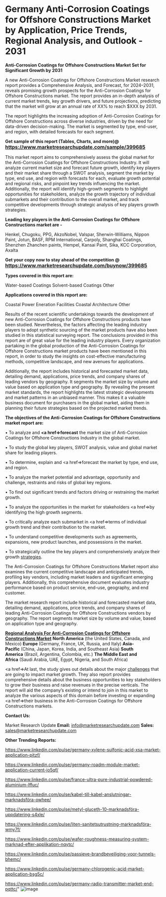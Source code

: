 # Germany Anti-Corrosion Coatings for Offshore Constructions Market by Application, Price Trends, Regional Analysis, and Outlook - 2031

<strong>Anti-Corrosion Coatings for Offshore Constructions Market Set for Significant Growth by 2031</strong>

A new Anti-Corrosion Coatings for Offshore Constructions Market research report provides a Comprehensive Analysis, and Forecast, for 2024–2031, reveals promising growth prospects for the Anti-Corrosion Coatings for Offshore Constructions market. The report provides an in-depth analysis of current market trends, key growth drivers, and future projections, predicting that the market will grow at an annual rate of XX% to reach $XXX by 2031.

The report highlights the increasing adoption of Anti-Corrosion Coatings for Offshore Constructions across diverse industries, driven by the need for data-driven decision-making. The market is segmented by type, end-user, and region, with detailed forecasts for each segment.

<strong>Get sample of this report (Tables, Charts, and more)@ <a href=https://www.marketresearchupdate.com/sample/399685><font size=3 color=#0000ff>https://www.marketresearchupdate.com/sample/399685</font></a></strong>

This market report aims to comprehensively assess the global market for the Anti-Corrosion Coatings for Offshore Constructions Industry. It will analyze current market size and forecast future growth, identify key players and their market share through a SWOT analysis, segment the market by type, end use, and region with forecasts for each, evaluate growth potential and regional risks, and pinpoint key trends influencing the market. Additionally, the report will identify high-growth segments to highlight opportunities for stakeholders, analyze the growth trajectory of individual submarkets and their contribution to the overall market, and track competitive developments through strategic analysis of key players growth strategies.

<strong>Leading key players in the Anti-Corrosion Coatings for Offshore Constructions market are -</strong>

Henkel, Chugoku, PPG, AkzoNobel, Valspar, Sherwin-Williams, Nippon Paint, Jotun, BASF, RPM International, Carpoly, Shanghai Coatings, Shenzhen Zhanchen paints, Hempel, Kansai Paint, Sika, KCC Corporation, Axalta

<strong>Get your copy now to stay ahead of the competition @ <a href=https://www.marketresearchupdate.com/buynow/399685><font size=3 color=#0000ff>https://www.marketresearchupdate.com/buynow/399685</font></a></strong>

<strong>Types covered in this report are:</strong>

Water-based Coatings
Solvent-based Coatings
Other

<strong>Applications covered in this report are:</strong>

Coastal Power Eneration Facilities
Coastal Architecture
Other

Results of the recent scientific undertakings towards the development of new Anti-Corrosion Coatings for Offshore Constructions products have been studied. Nevertheless, the factors affecting the leading industry players to adopt synthetic sourcing of the market products have also been studied in this statistical surveying report. The conclusions provided in this report are of great value for the leading industry players. Every organization partaking in the global production of the Anti-Corrosion Coatings for Offshore Constructions market products have been mentioned in this report, in order to study the insights on cost-effective manufacturing methods, competitive landscape, and new avenues for applications.

Additionally, the report includes historical and forecasted market data, detailing demand, applications, price trends, and company shares of leading vendors by geography. It segments the market size by volume and value based on application type and geography. By revealing the present market standards, the report highlights the latest strategic developments and market patterns in an unbiased manner. This makes it a valuable business document for purchasers in the global market, aiding them in planning their future strategies based on the projected market trends.

<strong>The objectives of the Anti-Corrosion Coatings for Offshore Constructions market report are:</strong>

• To analyze and <strong><a href=><strong>forecast</strong></a></strong> the market size of Anti-Corrosion Coatings for Offshore Constructions Industry in the global market.

• To study the global key players, SWOT analysis, value and global market share for leading players.

• To determine, explain and <a href=>forecast</a> the market by type, end use, and region.

• To analyze the market potential and advantage, opportunity and challenge, restraints and risks of global key regions.

• To find out significant trends and factors driving or restraining the market growth.

• To analyze the opportunities in the market for stakeholders <a href=>by</a> identifying the high growth segments.

• To critically analyze each submarket in <a href=>terms</a> of individual growth trend and their contribution to the market.

• To understand competitive developments such as agreements, expansions, new product launches, and possessions in the market.

• To strategically outline the key players and comprehensively analyze their growth <a href=ASDF881288>strategies</a>.

The Anti-Corrosion Coatings for Offshore Constructions Market report also examines the current competitive landscape and anticipated trends, profiling key vendors, including market leaders and significant emerging players. Additionally, this comprehensive document evaluates industry performance based on product service, end-use, geography, and end customer.

The market research report include historical and forecasted market data, detailing demand, applications, price trends, and company shares of leading Anti-Corrosion Coatings for Offshore Constructions vendors by geography. The report segments market size by volume and value, based on application type and geography.

<strong><u><b>Regional Analysis For Anti-Corrosion Coatings for Offshore Constructions Market</b></u></strong>
<strong><b>North America</b></strong> (the United States, Canada, and Mexico)
<strong><b>Europe </b></strong>(Germany, France, UK, Russia, and Italy)
<strong><b>Asia-Pacific</b></strong> (China, Japan, Korea, India, and Southeast Asia)
<strong><b>South America</b></strong> (Brazil, Argentina, Colombia, etc.)
<strong><b>The Middle East and Africa</b></strong> (Saudi Arabia, UAE, Egypt, Nigeria, and South Africa)

<a href=>At last,</a> the study gives out details about the major <a href=ASDF991299>challenges</a> that are going to impact market growth. They also report provides comprehensive details about the business opportunities to key stakeholders to grow their business and raise revenues in the precise verticals. The report will aid the company’s existing or intend to join in this market to analyze the various aspects of this domain before investing or expanding <a href=>their</a> business in the Anti-Corrosion Coatings for Offshore Constructions markets.

<strong>Contact Us:</strong>

Market Research Update
<strong>Email:</strong> info@marketresearchupdate.com
<strong>Sales:</strong> sales@marketresearchupdate.com

<strong>Other Trending Reports:</strong>

<a href=https://www.linkedin.com/pulse/germany-xylene-sulfonic-acid-xsa-market-application-pitzf/>https://www.linkedin.com/pulse/germany-xylene-sulfonic-acid-xsa-market-application-pitzf/</a>

<a href=https://www.linkedin.com/pulse/germany-roadm-module-market-application-current-jo5qf/>https://www.linkedin.com/pulse/germany-roadm-module-market-application-current-jo5qf/</a>

<a href=https://www.linkedin.com/pulse/france-ultra-pure-industrial-powdered-aluminium-lffuc/>https://www.linkedin.com/pulse/france-ultra-pure-industrial-powdered-aluminium-lffuc/</a>

<a href=https://www.linkedin.com/pulse/kabel-till-kabel-anslutningar-marknadsföra-owhee/>https://www.linkedin.com/pulse/kabel-till-kabel-anslutningar-marknadsföra-owhee/</a>

<a href=https://www.linkedin.com/pulse/metyl-gluceth-10-marknadsföra-uppdatering-s4xle/>https://www.linkedin.com/pulse/metyl-gluceth-10-marknadsföra-uppdatering-s4xle/</a>

<a href=https://www.linkedin.com/pulse/liten-sanitetsutrustning-marknadsföra-wmy7f/>https://www.linkedin.com/pulse/liten-sanitetsutrustning-marknadsföra-wmy7f/</a>

<a href=https://www.linkedin.com/pulse/wafer-roughness-measuring-system-marknad-efter-applikation-nqytc/>https://www.linkedin.com/pulse/wafer-roughness-measuring-system-marknad-efter-applikation-nqytc/</a>

<a href=https://www.linkedin.com/pulse/passieve-brandbeveiliging-voor-tunnels-bhemc/>https://www.linkedin.com/pulse/passieve-brandbeveiliging-voor-tunnels-bhemc/</a>

<a href=https://www.linkedin.com/pulse/germany-chlorogenic-acid-market-application-bsg5c/>https://www.linkedin.com/pulse/germany-chlorogenic-acid-market-application-bsg5c/</a>

<a href=https://www.linkedin.com/pulse/germany-radio-transmitter-market-end-pqttc/>https://www.linkedin.com/pulse/germany-radio-transmitter-market-end-pqttc/</a>"
![image](https://github.com/user-attachments/assets/4b1a7ef9-a146-4309-ae1b-b3c80310108b)
